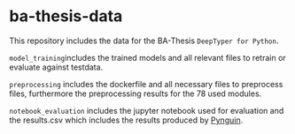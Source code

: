 # ba-thesis-data

This repository includes the data for the BA-Thesis `DeepTyper for Python`.

`model_training`includes the trained models and all relevant files to retrain or evaluate against testdata.

`preprocessing` includes the dockerfile and all necessary files to preprocess files, furthermore the preprocessing results for the 78 used modules.

`notebook_evaluation` includes the jupyter notebook used for evaluation and the results.csv which includes the results produced by [Pynguin](https://www.pynguin.eu/).
